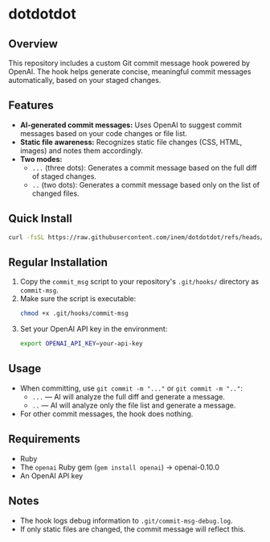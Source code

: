 # dotdotdot

## Overview

This repository includes a custom Git commit message hook powered by OpenAI. The hook helps generate concise, meaningful commit messages automatically, based on your staged changes.

## Features

- **AI-generated commit messages:** Uses OpenAI to suggest commit messages based on your code changes or file list.
- **Static file awareness:** Recognizes static file changes (CSS, HTML, images) and notes them accordingly.
- **Two modes:**
  - `...` (three dots): Generates a commit message based on the full diff of staged changes.
  - `..` (two dots): Generates a commit message based only on the list of changed files.

## Quick Install

```sh
curl -fsSL https://raw.githubusercontent.com/inem/dotdotdot/refs/heads/main/install.sh | sh
```

## Regular Installation

1. Copy the `commit_msg` script to your repository's `.git/hooks/` directory as `commit-msg`.
2. Make sure the script is executable:
   ```bash
   chmod +x .git/hooks/commit-msg
   ```
3. Set your OpenAI API key in the environment:
   ```bash
   export OPENAI_API_KEY=your-api-key
   ```

## Usage

- When committing, use `git commit -m "..."` or `git commit -m ".."`:
  - `...` — AI will analyze the full diff and generate a message.
  - `..` — AI will analyze only the file list and generate a message.
- For other commit messages, the hook does nothing.

## Requirements

- Ruby
- The `openai` Ruby gem (`gem install openai`) → openai-0.10.0
- An OpenAI API key

## Notes

- The hook logs debug information to `.git/commit-msg-debug.log`.
- If only static files are changed, the commit message will reflect this.